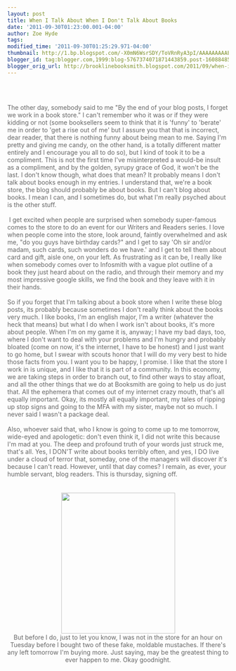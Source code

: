 ```yaml
---
layout: post
title: When I Talk About When I Don't Talk About Books
date: '2011-09-30T01:23:00.001-04:00'
author: Zoe Hyde
tags: 
modified_time: '2011-09-30T01:25:29.971-04:00'
thumbnail: http://1.bp.blogspot.com/-X0mN6WsrSDY/ToVRnRyA3pI/AAAAAAAAAEo/jTVeipxl76A/s72-c/IMG_6412.jpg
blogger_id: tag:blogger.com,1999:blog-5767374071871443859.post-1608848517424927783
blogger_orig_url: http://brooklinebooksmith.blogspot.com/2011/09/when-i-talk-about-when-i-dont-talk.html
---
```


<span class="Apple-style-span" style="color: #666666;"><br /></span><br /><div class="separator" style="clear: both; text-align: left;"><span class="Apple-style-span" style="color: #666666;">The other day, somebody said to me "By the end of your blog posts, I forget we work in a book store." I can't remember who it was or if they were kidding or not (some booksellers seem to think that it is 'funny' to 'berate' me in order to 'get a rise out of me' but I assure you that that is incorrect, dear reader, that there is nothing funny about being mean to me. Saying I'm pretty and giving me candy, on the other hand, is a totally different matter entirely and I encourage you all to do so), but I kind of took it to be a compliment. This is not the first time I've misinterpreted a would-be insult as a compliment, and by the golden, syrupy grace of God, it won't be the last. I don't know though, what does that mean? It probably means I don't talk about books enough in my entries. I understand that, we're a book store, the blog should probably be about books. But I can't blog about books. I mean I can, and I sometimes do, but what I'm really psyched about is the other stuff.</span></div><div style="text-align: left;"><span class="Apple-style-span" style="color: #666666;"><br /></span></div><div style="text-align: left;"><span class="Apple-style-span" style="color: #666666;">&nbsp;I get excited when people are surprised when somebody super-famous comes to the store to do an event for our Writers and Readers series. I love when people come into the store, look around, faintly overwhelmed and ask me, "do you guys have birthday cards?" and I get to say 'Oh sir and/or madam, such cards, such wonders do we have.' and I get to tell them about card and gift, aisle one, on your left. As frustrating as it can be, I really like when somebody comes over to Infosmith with a vague plot outline of a book they just heard about on the radio, and through their memory and my most impressive google skills, we find the book and they leave with it in their hands.&nbsp;</span></div><div style="text-align: left;"><span class="Apple-style-span" style="color: #666666;"><br /></span></div><div style="text-align: left;"><span class="Apple-style-span" style="color: #666666;">So if you forget that I'm talking about a book store when I write these blog posts, its probably because sometimes I don't really think about the books very much. I like books, I'm an english major, I'm a writer (whatever the heck that means) but what I do when I work isn't about books, it's more about people. When I'm on my game it is, anyway; I have my bad days, too, where I don't want to deal with your problems and I'm hungry and probably bloated (come on now, it's the internet, I have to be honest) and I just want to go home, but I swear with scouts honor that I will do my very best to hide those facts from you. I want you to be happy, I promise. I like that the store I work in is unique, and I like that it is part of a community. In this economy, we are taking steps in order to branch out, to find other ways to stay afloat, and all the other things that we do at Booksmith are going to help us do just that. All the ephemera that comes out of my internet crazy mouth, that's all equally important. Okay, its mostly all equally important, my tales of ripping up stop signs and going to the MFA with my sister, maybe not so much. I never said I wasn't a package deal.</span></div><div style="text-align: left;"><span class="Apple-style-span" style="color: #666666;"><br /></span></div><div style="text-align: left;"><span class="Apple-style-span" style="color: #666666;">Also, whoever said that, who I know is going to come up to me tomorrow, wide-eyed and apologetic: don't even think it, I did not write this because I'm mad at you. The deep and profound truth of your words just struck me, that's all. Yes, I DON'T write about books terribly often, and yes, I DO live under a cloud of terror that, someday, one of the managers will discover it's because I can't read. However, until that day comes? I remain, as ever, your humble servant, blog readers. This is thursday, signing off.</span></div><div style="text-align: left;"><span class="Apple-style-span" style="color: #666666;"><br /></span><br /><div class="separator" style="clear: both; text-align: center;"><a href="http://1.bp.blogspot.com/-X0mN6WsrSDY/ToVRnRyA3pI/AAAAAAAAAEo/jTVeipxl76A/s1600/IMG_6412.jpg" imageanchor="1" style="margin-left: 1em; margin-right: 1em;"><span class="Apple-style-span" style="color: #666666;"><img border="0" height="320" src="http://1.bp.blogspot.com/-X0mN6WsrSDY/ToVRnRyA3pI/AAAAAAAAAEo/jTVeipxl76A/s320/IMG_6412.jpg" width="259" /></span></a></div><div style="text-align: center;"><span class="Apple-style-span" style="color: #666666;">But before I do, just to let you know, I was not in the store for an hour on Tuesday before&nbsp;I bought two of these fake, moldable mustaches. If there's any left tomorrow I'm buying more. Just saying, may be the greatest thing to ever happen to me. Okay goodnight.</span></div></div><div style="text-align: left;"></div>